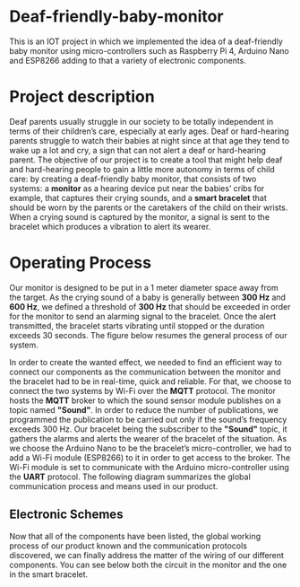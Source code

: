 # Deaf-friendly-baby-monitor
This is an IOT project in which we implemented the idea of a deaf-friendly baby monitor using micro-controllers such as Raspberry Pi 4, Arduino Nano and ESP8266 adding to that a variety of electronic components.

# Project description

Deaf parents usually struggle in our society to be totally independent in terms of their children’s care, especially at early ages. Deaf or hard-hearing parents struggle to watch their babies at night since at that age they tend to wake up a lot and cry, a sign that can not alert a deaf or hard-hearing parent. The objective of our project is to create a tool that might help deaf and hard-hearing people to gain a little more autonomy in terms of child
care: by creating a deaf-friendly baby monitor, that consists of two systems: a **monitor** as a hearing device put near the babies’ cribs for example, that captures their crying sounds, and a **smart bracelet** that should
be worn by the parents or the caretakers of the child on their wrists. When a crying sound is captured by the monitor, a signal is sent to the bracelet which produces a vibration to alert its wearer.


# Operating Process
Our monitor is designed to be put in a 1 meter diameter space away from the target. As the crying sound of a baby is generally between **300 Hz** and **600 Hz**, we defined a threshold of **300 Hz** that should be exceeded in order for the monitor to send an alarming signal to the bracelet. Once the alert transmitted, the bracelet starts vibrating until stopped or the duration exceeds 30 seconds. The figure below resumes the general process of our system.

In order to create the wanted effect, we needed to find an efficient way to connect our components as the communication between the monitor and the bracelet had to be in real-time, quick and reliable. For that, we choose to connect the two systems by Wi-Fi over the **MQTT** protocol.
The monitor hosts the **MQTT** broker to which the sound sensor module publishes on a topic named **"Sound"**.
In order to reduce the number of publications, we programmed the publication to be carried out only if the sound’s frequency exceeds 300 Hz.
Our bracelet being the subscriber to the **"Sound"** topic, it gathers the alarms and alerts the wearer of the bracelet of the situation.
As we choose the Arduino Nano to be the bracelet’s micro-controller, we had to add a Wi-Fi module (ESP8266) to it in order to get access to the broker. The Wi-Fi module is set to communicate with the Arduino micro-controller using the **UART** protocol.
The following diagram summarizes the global communication process and means used in our product.

## Electronic Schemes

Now that all of the components have been listed, the global working process of our product known and the communication protocols discovered, we can finally address the matter of the wiring of our different components. You can see below both the circuit in the monitor and the one in the smart bracelet.
